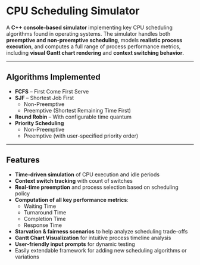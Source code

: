 #  CPU Scheduling Simulator

A **C++ console-based simulator** implementing key CPU scheduling algorithms found in operating systems. The simulator handles both **preemptive and non-preemptive scheduling**, models **realistic process execution**, and computes a full range of process performance metrics, including **visual Gantt chart rendering** and **context switching behavior**.

---

##  Algorithms Implemented

- **FCFS** – First Come First Serve  
- **SJF** – Shortest Job First  
  - Non-Preemptive  
  - Preemptive (Shortest Remaining Time First)  
- **Round Robin** – With configurable time quantum  
- **Priority Scheduling**  
  - Non-Preemptive  
  - Preemptive (with user-specified priority order)

---

##  Features

-  **Time-driven simulation** of CPU execution and idle periods  
-  **Context switch tracking** with count of switches  
-  **Real-time preemption** and process selection based on scheduling policy  
-  **Computation of all key performance metrics**:
   - Waiting Time  
   - Turnaround Time  
   - Completion Time  
   - Response Time 
-  **Starvation & fairness scenarios** to help analyze scheduling trade-offs  
-  **Gantt Chart Visualization** for intuitive process timeline analysis  
-  **User-friendly input prompts** for dynamic testing  
-  Easily extendable framework for adding new scheduling algorithms or variations





